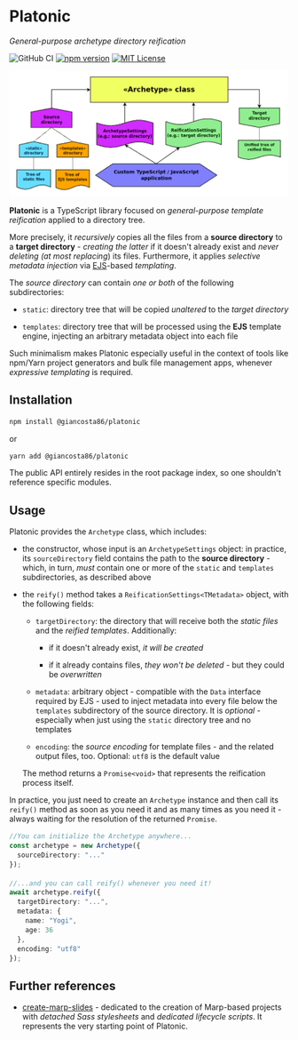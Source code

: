 # Platonic

_General-purpose archetype directory reification_

![GitHub CI](https://github.com/giancosta86/platonic/actions/workflows/publish-to-npm.yml/badge.svg)
[![npm version](https://badge.fury.io/js/@giancosta86%2Fplatonic.svg)](https://badge.fury.io/js/@giancosta86%2Fplatonic)
[![MIT License](https://img.shields.io/badge/license-MIT-blue.svg?style=flat)](/LICENSE)

![Overview](docs/diagrams/overview.png)

**Platonic** is a TypeScript library focused on _general-purpose template reification_ applied to a directory tree.

More precisely, it _recursively_ copies all the files from a **source directory** to a **target directory** - _creating the latter_ if it doesn't already exist and _never deleting (at most replacing_) its files.
Furthermore, it applies _selective metadata injection_ via [EJS](https://www.npmjs.com/package/ejs)-based _templating_.

The _source directory_ can contain _one or both_ of the following subdirectories:

- `static`: directory tree that will be copied _unaltered_ to the _target directory_

- `templates`: directory tree that will be processed using the **EJS** template engine, injecting an arbitrary metadata object into each file

Such minimalism makes Platonic especially useful in the context of tools like npm/Yarn project generators and bulk file management apps, whenever _expressive templating_ is required.

## Installation

```bash
npm install @giancosta86/platonic
```

or

```bash
yarn add @giancosta86/platonic
```

The public API entirely resides in the root package index, so one shouldn't reference specific modules.

## Usage

Platonic provides the `Archetype` class, which includes:

- the constructor, whose input is an `ArchetypeSettings` object: in practice, its `sourceDirectory` field contains the path to the **source directory** - which, in turn, _must_ contain one or more of the `static` and `templates` subdirectories, as described above

- the `reify()` method takes a `ReificationSettings<TMetadata>` object, with the following fields:

  - `targetDirectory`: the directory that will receive both the _static files_ and the _reified templates_. Additionally:

    - if it doesn't already exist, _it will be created_

    - if it already contains files, _they won't be deleted_ - but they could be _overwritten_

  - `metadata`: arbitrary object - compatible with the `Data` interface required by EJS - used to inject metadata into every file below the `templates` subdirectory of the source directory. It is _optional_ - especially when just using the `static` directory tree and no templates

  - `encoding`: the _source encoding_ for template files - and the related output files, too. Optional: `utf8` is the default value

  The method returns a `Promise<void>` that represents the reification process itself.

In practice, you just need to create an `Archetype` instance and then call its `reify()` method as soon as you need it and as many times as you need it - always waiting for the resolution of the returned `Promise`.

```typescript
//You can initialize the Archetype anywhere...
const archetype = new Archetype({
  sourceDirectory: "..."
});

//...and you can call reify() whenever you need it!
await archetype.reify({
  targetDirectory: "...",
  metadata: {
    name: "Yogi",
    age: 36
  },
  encoding: "utf8"
});
```

## Further references

- [create-marp-slides](https://github.com/giancosta86/create-marp-slides) - dedicated to the creation of Marp-based projects with _detached Sass stylesheets_ and _dedicated lifecycle scripts_. It represents the very starting point of Platonic.
